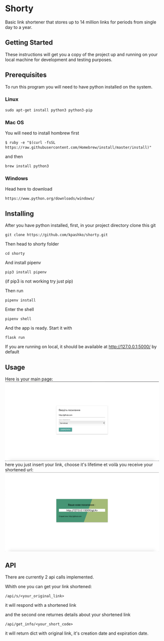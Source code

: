# Shorty

Basic link shortener that stores up to 14 million links for periods from single day to a year.

## Getting Started

These instructions will get you a copy of the project up and running on your local machine for development and testing purposes.

## Prerequisites

To run this program you will need to have python installed on the system.

### Linux
```
sudo apt-get install python3 python3-pip
```

### Mac OS
You will need to install hombrew first
```
$ ruby -e "$(curl -fsSL https://raw.githubusercontent.com/Homebrew/install/master/install)"
```
and then
```
brew install python3
```

### Windows
Head here to download 
```
https://www.python.org/downloads/windows/
```

## Installing

After you have python installed, first, in your project directory clone this git

```
git clone https://github.com/kpashko/shorty.git
```

Then head to shorty folder

```
cd shorty 
```

And install pipenv

```
pip3 install pipenv 
```
(if pip3 is not working try just pip)

Then run
```
pipenv install
```
Enter the shell
```
pipenv shell
```
And the app is ready. Start it with
```
flask run
```
If you are running on local, it should be available at http://127.0.0.1:5000/ by default

## Usage
Here is your main page:
![Start page](url_shortener/img/shorty-startpage.png)
here you just insert your link, choose it's lifetime et voilà
you receive your shortened url:
![Link added](url_shortener/img/shorty-link-added.png)


## API

There are currently 2 api calls implemented.

Whith one you can get your link shortened:
```
/api/s/<your_original_link>
```
it will respond with a shortened link

and the second one returnes details about your shortened link
```
/api/get_info/<your_short_code>
```
it will return dict with original link, it's creation date and expiration date.

